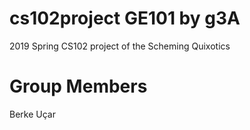 # cs102project GE101 by g3A
 2019 Spring CS102 project of the Scheming Quixotics
 # Group Members
 Berke Uçar
